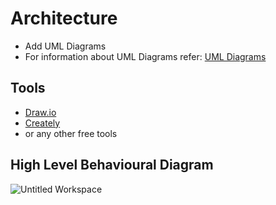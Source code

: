 # Architecture

* Add UML Diagrams
* For information about UML Diagrams refer: [UML Diagrams](https://www.uml-diagrams.org/uml-25-diagrams.html)
## Tools 
* [Draw.io](https://app.diagrams.net/)
* [Creately](https://app.creately.com/diagram/create)
* or any other free tools
## High Level Behavioural Diagram
![Untitled Workspace](https://user-images.githubusercontent.com/89745488/132355568-fd2f054a-26a9-4455-b2cf-fd655c90e4bb.png)
